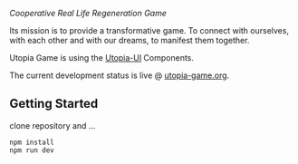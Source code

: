 *Cooperative Real Life Regeneration Game*

Its mission is to provide a transformative game. To connect with ourselves, with each other and with our dreams, to manifest them together.

Utopia Game is using the [Utopia-UI](https://github.com/utopia-os/utopia-ui) Components.

The current development status is live @ [utopia-game.org](https://utopia-game.org).

## Getting Started

clone repository and ...

```
npm install
npm run dev
```
